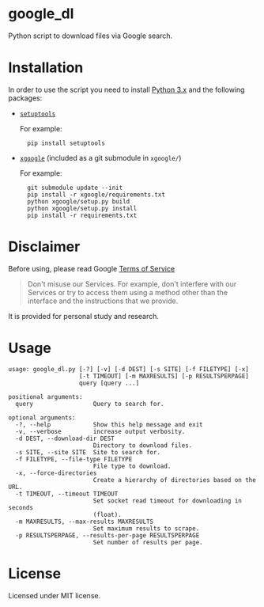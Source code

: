 google_dl
========

Python script to download files via Google search.

Installation
============

In order to use the script you need to install [Python 3.x](http://www.python.org/getit/) and the following packages:

- [`setuptools`](https://pypi.python.org/pypi/setuptools#installation-instructions)

  For example:

        pip install setuptools

- [`xgoogle`](https://github.com/mycognitive/xgoogle) (included as a git submodule in `xgoogle/`)

  For example:

        git submodule update --init
        pip install -r xgoogle/requirements.txt
        python xgoogle/setup.py build
        python xgoogle/setup.py install
        pip install -r requirements.txt

Disclaimer
==========

Before using, please read Google [Terms of Service](https://www.google.com/intl/en/policies/terms/)

> Don't misuse our Services.
> For example, don't interfere with our Services or
> try to access them using a method
> other than the interface and the instructions that we provide.

It is provided for personal study and research.

Usage
=====

    usage: google_dl.py [-?] [-v] [-d DEST] [-s SITE] [-f FILETYPE] [-x]
                        [-t TIMEOUT] [-m MAXRESULTS] [-p RESULTSPERPAGE]
                        query [query ...]

    positional arguments:
      query                 Query to search for.

    optional arguments:
      -?, --help            Show this help message and exit
      -v, --verbose         increase output verbosity.
      -d DEST, --download-dir DEST
                            Directory to download files.
      -s SITE, --site SITE  Site to search for.
      -f FILETYPE, --file-type FILETYPE
                            File type to download.
      -x, --force-directories
                            Create a hierarchy of directories based on the URL.
      -t TIMEOUT, --timeout TIMEOUT
                            Set socket read timeout for downloading in seconds
                            (float).
      -m MAXRESULTS, --max-results MAXRESULTS
                            Set maximum results to scrape.
      -p RESULTSPERPAGE, --results-per-page RESULTSPERPAGE
                            Set number of results per page.

License
=======
Licensed under MIT license.

